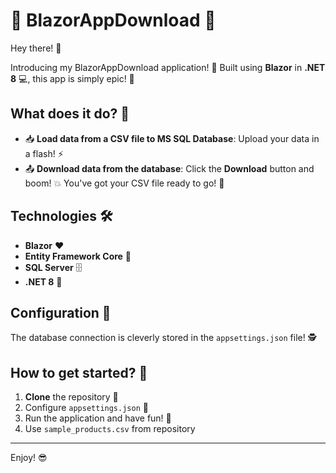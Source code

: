 # 🌟 BlazorAppDownload 🌟

Hey there! 👋

Introducing my BlazorAppDownload application! 🚀 Built using **Blazor** in **.NET 8** 💻, this app is simply epic! 🤩

## What does it do? 🤔

- 📥 **Load data from a CSV file to MS SQL Database**: Upload your data in a flash! ⚡
- 📤 **Download data from the database**: Click the **Download** button and boom! 💥 You've got your CSV file ready to go! 🎉

## Technologies 🛠️

- **Blazor** ❤️
- **Entity Framework Core** 🧐
- **SQL Server** 🗄️
- **.NET 8** 🚀

## Configuration 📝

The database connection is cleverly stored in the `appsettings.json` file! 🕵️

## How to get started? 🚀

1. **Clone** the repository 🍴
2. Configure `appsettings.json` 📝
3. Run the application and have fun! 🎉
4. Use `sample_products.csv` from repository
---

Enjoy! 😎
